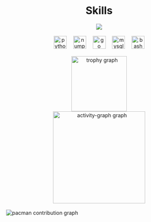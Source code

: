 <br clear="both">

<h1 align="center">Skills</h1>

<div align="center">
  <img src="https://profile-counter.glitch.me/kenshin-kuntarou/count.svg?"  />
</div>

<br clear="both">

<div align="center">
  <img src="https://img.shields.io/badge/Python-3776AB?logo=python&logoColor=white&style=for-the-badge" height="35" alt="python logo"  />
  <img width="10" />
  <img src="https://img.shields.io/badge/NumPy-013243?logo=numpy&logoColor=white&style=for-the-badge" height="35" alt="numpy logo"  />
  <img width="10" />
  <img src="https://img.shields.io/badge/Go-00ADD8?logo=go&logoColor=white&style=for-the-badge" height="35" alt="go logo"  />
  <img width="10" />
  <img src="https://img.shields.io/badge/MySQL-4479A1?logo=mysql&logoColor=white&style=for-the-badge" height="35" alt="mysql logo"  />
  <img width="10" />
  <img src="https://skillicons.dev/icons?i=bash" height="35" alt="bash logo"  />
</div>

<br clear="both">

<div align="center">
  <img src="https://github-profile-trophy.vercel.app?username=kenshin-kuntarou&theme=nord&column=4&row=1&margin-w=20&margin-h=0&no-bg=true&no-frame=true&order=4" height="150" alt="trophy graph"  />
</div>

<div align="center">
  <img src="https://github-readme-activity-graph.vercel.app/graph?username=kenshin-kuntarou&radius=16&theme=react&area=true&order=5&hide_border=false&hide_title=false" height="250" alt="activity-graph graph"  />
</div>
<br clear="both">

<picture>
  <source media="(prefers-color-scheme: dark)" srcset="https://raw.githubusercontent.com/kenshin-kuntarou/kenshin-kuntarou/output/pacman-contribution-graph-dark.svg">
  <source media="(prefers-color-scheme: light)" srcset="https://raw.githubusercontent.com/kenshin-kuntarou/kenshin-kuntarou/output/pacman-contribution-graph.svg">
  <img alt="pacman contribution graph" src="https://raw.githubusercontent.com/kenshin-kuntarou/kenshin-kuntarou/output/pacman-contribution-graph.svg">
</picture>
